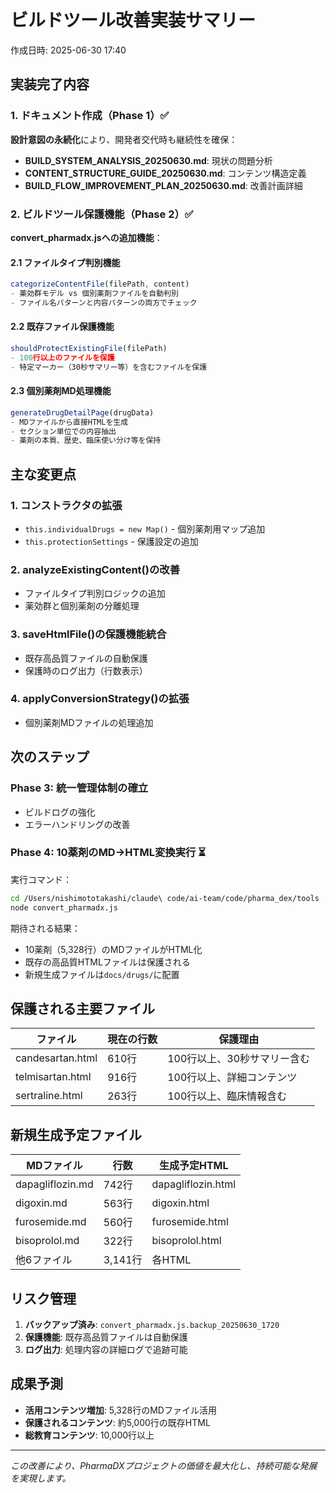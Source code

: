 # ビルドツール改善実装サマリー
作成日時: 2025-06-30 17:40

## 実装完了内容

### 1. ドキュメント作成（Phase 1）✅

**設計意図の永続化**により、開発者交代時も継続性を確保：

- **BUILD_SYSTEM_ANALYSIS_20250630.md**: 現状の問題分析
- **CONTENT_STRUCTURE_GUIDE_20250630.md**: コンテンツ構造定義
- **BUILD_FLOW_IMPROVEMENT_PLAN_20250630.md**: 改善計画詳細

### 2. ビルドツール保護機能（Phase 2）✅

**convert_pharmadx.jsへの追加機能**：

#### 2.1 ファイルタイプ判別機能
```javascript
categorizeContentFile(filePath, content)
- 薬効群モデル vs 個別薬剤ファイルを自動判別
- ファイル名パターンと内容パターンの両方でチェック
```

#### 2.2 既存ファイル保護機能
```javascript
shouldProtectExistingFile(filePath)
- 100行以上のファイルを保護
- 特定マーカー（30秒サマリー等）を含むファイルを保護
```

#### 2.3 個別薬剤MD処理機能
```javascript
generateDrugDetailPage(drugData)
- MDファイルから直接HTMLを生成
- セクション単位での内容抽出
- 薬剤の本質、歴史、臨床使い分け等を保持
```

## 主な変更点

### 1. コンストラクタの拡張
- `this.individualDrugs = new Map()` - 個別薬剤用マップ追加
- `this.protectionSettings` - 保護設定の追加

### 2. analyzeExistingContent()の改善
- ファイルタイプ判別ロジックの追加
- 薬効群と個別薬剤の分離処理

### 3. saveHtmlFile()の保護機能統合
- 既存高品質ファイルの自動保護
- 保護時のログ出力（行数表示）

### 4. applyConversionStrategy()の拡張
- 個別薬剤MDファイルの処理追加

## 次のステップ

### Phase 3: 統一管理体制の確立
- ビルドログの強化
- エラーハンドリングの改善

### Phase 4: 10薬剤のMD→HTML変換実行 ⏳
実行コマンド：
```bash
cd /Users/nishimototakashi/claude\ code/ai-team/code/pharma_dex/tools
node convert_pharmadx.js
```

期待される結果：
- 10薬剤（5,328行）のMDファイルがHTML化
- 既存の高品質HTMLファイルは保護される
- 新規生成ファイルは`docs/drugs/`に配置

## 保護される主要ファイル

| ファイル | 現在の行数 | 保護理由 |
|---------|-----------|---------|
| candesartan.html | 610行 | 100行以上、30秒サマリー含む |
| telmisartan.html | 916行 | 100行以上、詳細コンテンツ |
| sertraline.html | 263行 | 100行以上、臨床情報含む |

## 新規生成予定ファイル

| MDファイル | 行数 | 生成予定HTML |
|-----------|------|-------------|
| dapagliflozin.md | 742行 | dapagliflozin.html |
| digoxin.md | 563行 | digoxin.html |
| furosemide.md | 560行 | furosemide.html |
| bisoprolol.md | 322行 | bisoprolol.html |
| 他6ファイル | 3,141行 | 各HTML |

## リスク管理

1. **バックアップ済み**: `convert_pharmadx.js.backup_20250630_1720`
2. **保護機能**: 既存高品質ファイルは自動保護
3. **ログ出力**: 処理内容の詳細ログで追跡可能

## 成果予測

- **活用コンテンツ増加**: 5,328行のMDファイル活用
- **保護されるコンテンツ**: 約5,000行の既存HTML
- **総教育コンテンツ**: 10,000行以上

---

*この改善により、PharmaDXプロジェクトの価値を最大化し、持続可能な発展を実現します。*